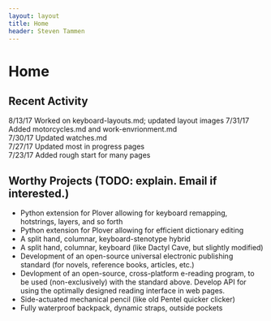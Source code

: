 ```yaml
---
layout: layout
title: Home
header: Steven Tammen
---
```


<h1 class="center"> Home </h1>

## Recent Activity

8/13/17   Worked on keyboard-layouts.md; updated layout images
7/31/17   Added motorcycles.md and work-envrionment.md <br/>
7/30/17   Updated watches.md <br/>
7/27/17   Updated most in progress pages <br/>
7/23/17   Added rough start for many pages

## Worthy Projects (TODO: explain. Email if interested.)

- Python extension for Plover allowing for keyboard remapping, hotstrings, layers, and so forth
- Python extension for Plover allowing for efficient dictionary editing
- A split hand, columnar, keyboard-stenotype hybrid
- A split hand, columnar, keyboard (like Dactyl Cave, but slightly modified)
- Development of an open-source universal electronic publishing standard (for novels, reference books, articles, etc.)
- Devlopment of an open-source, cross-platform e-reading program, to be used (non-exclusively) with the standard above. Develop API for using the optimally designed reading interface in web pages.
- Side-actuated mechanical pencil (like old Pentel quicker clicker)
- Fully waterproof backpack, dynamic straps, outside pockets
